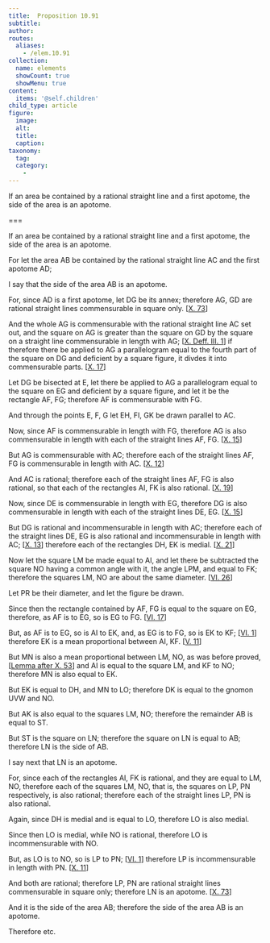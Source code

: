 ```yaml
---
title:  Proposition 10.91
subtitle: 
author:
routes:
  aliases:
    - /elem.10.91
collection:
  name: elements
  showCount: true
  showMenu: true
content:
  items: '@self.children'
child_type: article
figure:
  image:
  alt:
  title:
  caption:
taxonomy:
  tag:
  category:
    - 
---
```


<p><hi rend="ital">If an area be contained by a rational straight line and a first apotome, the <quote>side</quote>
 of the area is an apotome</hi>. </p>

===

<p><span class="ital">If an area be contained by a rational straight line and a first apotome, the <quote>side</quote>
 of the area is an apotome</span>. </p>

<p>For let the area <span class="ital">AB</span> be contained by the rational straight line <span class="ital">AC</span> and the first apotome <span class="ital">AD</span>; </p>

<p>I say that the <quote>side</quote>
 of the area <span class="ital">AB</span> is an apotome. <pb n="191"/></p>

<p>For, since <span class="ital">AD</span> is a first apotome, let <span class="ital">DG</span> be its annex; therefore <span class="ital">AG</span>, <span class="ital">GD</span> are rational straight lines commensurable in square only. [<a href="/elem.10.73">X. 73</a>] </p>

<p>And the whole <span class="ital">AG</span> is commensurable with the rational straight line <span class="ital">AC</span> set out, and the square on <span class="ital">AG</span> is greater than the square on <span class="ital">GD</span> by the square on a straight line commensurable in length with <span class="ital">AG</span>; [<a href="/elem.10.def.3.1">X. Deff. III. 1</a>] if therefore there be applied to <span class="ital">AG</span> a parallelogram equal to the fourth part of the square on <span class="ital">DG</span> and deficient by a square figure, it divdes it into commensurable parts. [<a href="/elem.10.17">X. 17</a>] 
      </p>

<p>Let <span class="ital">DG</span> be bisected at <span class="ital">E</span>, let there be applied to <span class="ital">AG</span> a parallelogram equal to the square on <span class="ital">EG</span> and deficient by a square figure, and let it be the rectangle <span class="ital">AF</span>, <span class="ital">FG</span>; therefore <span class="ital">AF</span> is commensurable with <span class="ital">FG</span>. </p>

<p>And through the points <span class="ital">E</span>, <span class="ital">F</span>, <span class="ital">G</span> let <span class="ital">EH</span>, <span class="ital">FI</span>, <span class="ital">GK</span> be drawn parallel to <span class="ital">AC</span>. </p>

<p>Now, since <span class="ital">AF</span> is commensurable in length with <span class="ital">FG</span>, therefore <span class="ital">AG</span> is also commensurable in length with each of the straight lines <span class="ital">AF</span>, <span class="ital">FG</span>. [<a href="/elem.10.15">X. 15</a>] </p>

<p>But <span class="ital">AG</span> is commensurable with <span class="ital">AC</span>; therefore each of the straight lines <span class="ital">AF</span>, <span class="ital">FG</span> is commensurable in length with <span class="ital">AC</span>. [<a href="/elem.10.12">X. 12</a>] <pb n="192"/></p>

<p>And <span class="ital">AC</span> is rational; therefore each of the straight lines <span class="ital">AF</span>, <span class="ital">FG</span> is also rational, so that each of the rectangles <span class="ital">AI</span>, <span class="ital">FK</span> is also rational. [<a href="/elem.10.19">X. 19</a>] </p>

<p>Now, since <span class="ital">DE</span> is commensurable in length with <span class="ital">EG</span>, therefore <span class="ital">DG</span> is also commensurable in length with each of the straight lines <span class="ital">DE</span>, <span class="ital">EG</span>. [<a href="/elem.10.15">X. 15</a>] </p>

<p>But <span class="ital">DG</span> is rational and incommensurable in length with <span class="ital">AC</span>; therefore each of the straight lines <span class="ital">DE</span>, <span class="ital">EG</span> is also rational and incommensurable in length with <span class="ital">AC</span>; [<a href="/elem.10.13">X. 13</a>] therefore each of the rectangles <span class="ital">DH</span>, <span class="ital">EK</span> is medial. [<a href="/elem.10.21">X. 21</a>] </p>

<p>Now let the square <span class="ital">LM</span> be made equal to <span class="ital">AI</span>, and let there be subtracted the square <span class="ital">NO</span> having a common angle with it, the angle <span class="ital">LPM</span>, and equal to <span class="ital">FK</span>; therefore the squares <span class="ital">LM</span>, <span class="ital">NO</span> are about the same diameter. [<a href="/elem.6.26">VI. 26</a>] </p>

<p>Let <span class="ital">PR</span> be their diameter, and let the figure be drawn. </p>

<p>Since then the rectangle contained by <span class="ital">AF</span>, <span class="ital">FG</span> is equal to the square on <span class="ital">EG</span>, therefore, as <span class="ital">AF</span> is to <span class="ital">EG</span>, so is <span class="ital">EG</span> to <span class="ital">FG</span>. [<a href="/elem.6.17">VI. 17</a>] </p>

<p>But, as <span class="ital">AF</span> is to <span class="ital">EG</span>, so is <span class="ital">AI</span> to <span class="ital">EK</span>, and, as <span class="ital">EG</span> is to <span class="ital">FG</span>, so is <span class="ital">EK</span> to <span class="ital">KF</span>; [<a href="/elem.6.1">VI. 1</a>] therefore <span class="ital">EK</span> is a mean proportional between <span class="ital">AI</span>, <span class="ital">KF</span>. [<a href="/elem.5.11">V. 11</a>] </p>

<p>But <span class="ital">MN</span> is also a mean proportional between <span class="ital">LM</span>, <span class="ital">NO</span>, as was before proved, [<a href="/elem.10.53.l.1">Lemma after X. 53</a>] and <span class="ital">AI</span> is equal to the square <span class="ital">LM</span>, and <span class="ital">KF</span> to <span class="ital">NO</span>; therefore <span class="ital">MN</span> is also equal to <span class="ital">EK</span>. </p>

<p>But <span class="ital">EK</span> is equal to <span class="ital">DH</span>, and <span class="ital">MN</span> to <span class="ital">LO</span>; therefore <span class="ital">DK</span> is equal to the gnomon <span class="ital">UVW</span> and <span class="ital">NO</span>. </p>

<p>But <span class="ital">AK</span> is also equal to the squares <span class="ital">LM</span>, <span class="ital">NO</span>; therefore the remainder <span class="ital">AB</span> is equal to <span class="ital">ST</span>. </p>

<p>But <span class="ital">ST</span> is the square on <span class="ital">LN</span>; therefore the square on <span class="ital">LN</span> is equal to <span class="ital">AB</span>; therefore <span class="ital">LN</span> is the <quote>side</quote>
 of <span class="ital">AB</span>. <pb n="193"/></p>

<p>I say next that <span class="ital">LN</span> is an apotome. </p>

<p>For, since each of the rectangles <span class="ital">AI</span>, <span class="ital">FK</span> is rational, and they are equal to <span class="ital">LM</span>, <span class="ital">NO</span>, therefore each of the squares <span class="ital">LM</span>, <span class="ital">NO</span>, that is, the squares on <span class="ital">LP</span>, <span class="ital">PN</span> respectively, is also rational; therefore each of the straight lines <span class="ital">LP</span>, <span class="ital">PN</span> is also rational. </p>

<p>Again, since <span class="ital">DH</span> is medial and is equal to <span class="ital">LO</span>, therefore <span class="ital">LO</span> is also medial. </p>

<p>Since then <span class="ital">LO</span> is medial, while <span class="ital">NO</span> is rational, therefore <span class="ital">LO</span> is incommensurable with <span class="ital">NO</span>. </p>

<p>But, as <span class="ital">LO</span> is to <span class="ital">NO</span>, so is <span class="ital">LP</span> to <span class="ital">PN</span>; [<a href="/elem.6.1">VI. 1</a>] therefore <span class="ital">LP</span> is incommensurable in length with <span class="ital">PN</span>. [<a href="/elem.10.11">X. 11</a>] </p>

<p>And both are rational; therefore <span class="ital">LP</span>, <span class="ital">PN</span> are rational straight lines commensurable in square only; therefore <span class="ital">LN</span> is an apotome. [<a href="/elem.10.73">X. 73</a>] </p>

<p>And it is the <quote>side</quote>
 of the area <span class="ital">AB</span>; therefore the <quote>side</quote>
 of the area <span class="ital">AB</span> is an apotome. </p>

<p>Therefore etc.</p>
